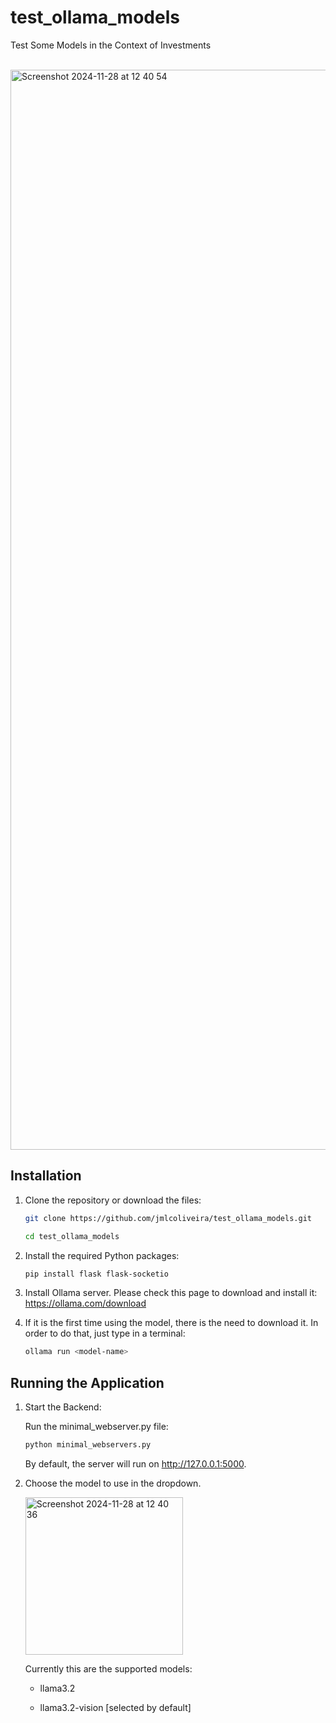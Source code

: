 
# test_ollama_models

Test Some Models in the Context of Investments

<br>

<img  width="1728"  alt="Screenshot 2024-11-28 at 12 40 54"  src="https://github.com/user-attachments/assets/f37067cc-c416-4bf7-9350-3e0fd8f9905f">



## Installation

  

1. Clone the repository or download the files:

	```bash
	git clone https://github.com/jmlcoliveira/test_ollama_models.git
	```

	```bash
	cd test_ollama_models
	```

2. Install the required Python packages:

	```bash
	pip install flask flask-socketio
	```

3. Install Ollama server. Please check this page to download and install it: https://ollama.com/download

  

4. If it is the first time using the model, there is the need to download it. In order to do that, just type in a terminal:

	```bash
	ollama run <model-name>
	```


## Running the Application


1. Start the Backend:
	
	Run the minimal_webserver.py file:

	```bash
	python minimal_webservers.py
	```

	By default, the server will run on http://127.0.0.1:5000.

 

2. Choose the model to use in the dropdown. <br>

	<img  width="252"  alt="Screenshot 2024-11-28 at 12 40 36"  src="https://github.com/user-attachments/assets/3896a04b-06d4-411e-9ccf-95d3f398199a">

 

	Currently this are the supported models:
	  

	* llama3.2

	* llama3.2-vision [selected by default]